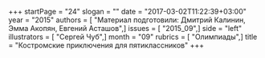 +++
startPage = "24"
slogan = ""
date = "2017-03-02T11:22:39+03:00"
year = "2015"
authors = [ "Материал подготовили: Дмитрий Калинин, Эмма Акопян, Евгений Асташов",]
issues = [ "2015_09",]
side = "left"
illustrators = [ "Сергей Чуб",]
month = "09"
rubrics = [ "Олимпиады",]
title = "Костромские приключения для пятиклассников"
+++

